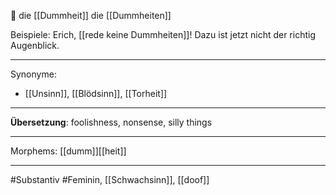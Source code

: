 🔴 die [[Dummheit]]
die [[Dummheiten]]

Beispiele:
Erich, [[rede keine Dummheiten]]! Dazu ist jetzt nicht der richtig Augenblick. 

---
Synonyme:
- [[Unsinn]], [[Blödsinn]], [[Torheit]]

---
**Übersetzung**: foolishness, nonsense, silly things

---
Morphems:
[[dumm]][[heit]]

---
#Substantiv #Feminin, [[Schwachsinn]], [[doof]]